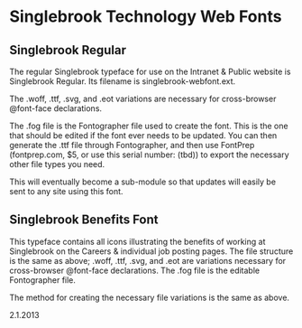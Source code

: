 # Singlebrook Technology Web Fonts

## Singlebrook Regular
The regular Singlebrook typeface for use on the Intranet & Public website is Singlebrook Regular.  Its filename is singlebrook-webfont.ext.

The .woff, .ttf, .svg, and .eot variations are necessary for cross-browser @font-face declarations.

The .fog file is the Fontographer file used to create the font.  This is the one that should be edited if the font ever needs to be updated.  You can then generate the .ttf file through Fontographer, and then use FontPrep (fontprep.com, $5, or use this serial number: (tbd)) to export the necessary other file types you need.

This will eventually become a sub-module so that updates will easily be sent to any site using this font.

## Singlebrook Benefits Font

This typeface contains all icons illustrating the benefits of working at Singlebrook on the Careers & individual job posting pages.  The file structure is the same as above; .woff, .ttf, .svg, and .eot are variations necessary for cross-browser @font-face declarations.  The .fog file is the editable Fontographer file.

The method for creating the necessary file variations is the same as above.

2.1.2013